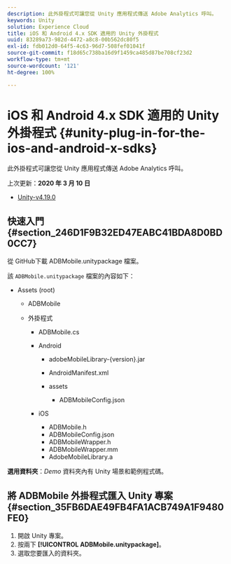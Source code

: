 ```yaml
---
description: 此外掛程式可讓您從 Unity 應用程式傳送 Adobe Analytics 呼叫。
keywords: Unity
solution: Experience Cloud
title: iOS 和 Android 4.x SDK 適用的 Unity 外掛程式
uuid: 83289a73-982d-4472-a8c8-00b562dc80f5
exl-id: fdb012d0-64f5-4c63-96d7-508fef01041f
source-git-commit: f18d65c738ba16d9f1459ca485d87be708cf23d2
workflow-type: tm+mt
source-wordcount: '121'
ht-degree: 100%

---
```


# iOS 和 Android 4.x SDK 適用的 Unity 外掛程式 {#unity-plug-in-for-the-ios-and-android-x-sdks}

此外掛程式可讓您從 Unity 應用程式傳送 Adobe Analytics 呼叫。

上次更新：**2020 年 3 月 10 日**
* [Unity-v4.19.0](https://github.com/Adobe-Marketing-Cloud/mobile-services/releases/tag/v4.19.0-Unity)

## 快速入門 {#section_246D1F9B32ED47EABC41BDA8D0BD0CC7}

從 GitHub下載 ADBMobile.unitypackage 檔案。

該 `ADBMobile.unitypackage` 檔案的內容如下：

* Assets (root)

   * ADBMobile

   * 外掛程式

      * ADBMobile.cs
      * Android

         * adobeMobileLibrary-{version}.jar
         * AndroidManifest.xml
         * assets

            * ADBMobileConfig.json
      * iOS

         * ADBMobile.h
         * ADBMobileConfig.json
         * ADBMobileWrapper.h
         * ADBMobileWrapper.mm
         * AdobeMobileLibrary.a


**選用資料夾**：*Demo* 資料夾內有 Unity 場景和範例程式碼。

## 將 ADBMobile 外掛程式匯入 Unity 專案 {#section_35FB6DAE49FB4FA1ACB749A1F9480FE0}

1. 開啟 Unity 專案。
1. 按兩下 **[!UICONTROL ADBMobile.unitypackage]**。
1. 選取您要匯入的資料夾。
